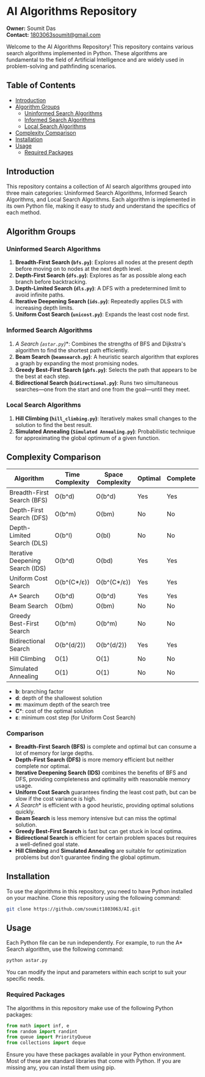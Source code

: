 # AI Algorithms Repository

**Owner:** Soumit Das  
**Contact:** [1803063soumit@gmail.com](mailto:1803063soumit@gmail.com)

Welcome to the AI Algorithms Repository! This repository contains various search algorithms implemented in Python. These algorithms are fundamental to the field of Artificial Intelligence and are widely used in problem-solving and pathfinding scenarios.

## Table of Contents

- [Introduction](#introduction)
- [Algorithm Groups](#algorithm-groups)
  - [Uninformed Search Algorithms](#uninformed-search-algorithms)
  - [Informed Search Algorithms](#informed-search-algorithms)
  - [Local Search Algorithms](#local-search-algorithms)
- [Complexity Comparison](#complexity-comparison)
- [Installation](#installation)
- [Usage](#usage)
  - [Required Packages](#required-packages)

## Introduction

This repository contains a collection of AI search algorithms grouped into three main categories: Uninformed Search Algorithms, Informed Search Algorithms, and Local Search Algorithms. Each algorithm is implemented in its own Python file, making it easy to study and understand the specifics of each method.

## Algorithm Groups

### Uninformed Search Algorithms

1. **Breadth-First Search (`bfs.py`)**: Explores all nodes at the present depth before moving on to nodes at the next depth level.
2. **Depth-First Search (`dfs.py`)**: Explores as far as possible along each branch before backtracking.
3. **Depth-Limited Search (`dls.py`)**: A DFS with a predetermined limit to avoid infinite paths.
4. **Iterative Deepening Search (`ids.py`)**: Repeatedly applies DLS with increasing depth limits.
5. **Uniform Cost Search (`unicost.py`)**: Expands the least cost node first.

### Informed Search Algorithms

1. **A* Search (`astar.py`)**: Combines the strengths of BFS and Dijkstra's algorithm to find the shortest path efficiently.
2. **Beam Search (`beamsearch.py`)**: A heuristic search algorithm that explores a graph by expanding the most promising nodes.
3. **Greedy Best-First Search (`gbfs.py`)**: Selects the path that appears to be the best at each step.
4. **Bidirectional Search (`bidirectional.py`)**: Runs two simultaneous searches—one from the start and one from the goal—until they meet.

### Local Search Algorithms

1. **Hill Climbing (`hill_climbing.py`)**: Iteratively makes small changes to the solution to find the best result.
2. **Simulated Annealing (`Simulated Annealing.py`)**: Probabilistic technique for approximating the global optimum of a given function.

## Complexity Comparison

| Algorithm                  | Time Complexity        | Space Complexity       | Optimal | Complete |
|----------------------------|------------------------|------------------------|---------|----------|
| Breadth-First Search (BFS) | O(b^d)                 | O(b^d)                 | Yes     | Yes      |
| Depth-First Search (DFS)   | O(b^m)                 | O(bm)                  | No      | No       |
| Depth-Limited Search (DLS) | O(b^l)                 | O(bl)                  | No      | No       |
| Iterative Deepening Search (IDS) | O(b^d)          | O(bd)                  | Yes     | Yes      |
| Uniform Cost Search        | O(b^(C*/ε))            | O(b^(C*/ε))            | Yes     | Yes      |
| A* Search                  | O(b^d)                 | O(b^d)                 | Yes     | Yes      |
| Beam Search                | O(bm)                  | O(bm)                  | No      | No       |
| Greedy Best-First Search   | O(b^m)                 | O(b^m)                 | No      | No       |
| Bidirectional Search       | O(b^(d/2))             | O(b^(d/2))             | Yes     | Yes      |
| Hill Climbing              | O(1)                   | O(1)                   | No      | No       |
| Simulated Annealing        | O(1)                   | O(1)                   | No      | No       |

- **b**: branching factor
- **d**: depth of the shallowest solution
- **m**: maximum depth of the search tree
- **C***: cost of the optimal solution
- **ε**: minimum cost step (for Uniform Cost Search)

### Comparison

- **Breadth-First Search (BFS)** is complete and optimal but can consume a lot of memory for large depths.
- **Depth-First Search (DFS)** is more memory efficient but neither complete nor optimal.
- **Iterative Deepening Search (IDS)** combines the benefits of BFS and DFS, providing completeness and optimality with reasonable memory usage.
- **Uniform Cost Search** guarantees finding the least cost path, but can be slow if the cost variance is high.
- **A* Search** is efficient with a good heuristic, providing optimal solutions quickly.
- **Beam Search** is less memory intensive but can miss the optimal solution.
- **Greedy Best-First Search** is fast but can get stuck in local optima.
- **Bidirectional Search** is efficient for certain problem spaces but requires a well-defined goal state.
- **Hill Climbing** and **Simulated Annealing** are suitable for optimization problems but don't guarantee finding the global optimum.

## Installation

To use the algorithms in this repository, you need to have Python installed on your machine. Clone this repository using the following command:

```bash
git clone https://github.com/soumit1803063/AI.git
```

## Usage

Each Python file can be run independently. For example, to run the A* Search algorithm, use the following command:

```bash
python astar.py
```

You can modify the input and parameters within each script to suit your specific needs.

### Required Packages

The algorithms in this repository make use of the following Python packages:

```python
from math import inf, e
from random import randint
from queue import PriorityQueue
from collections import deque
```

Ensure you have these packages available in your Python environment. Most of these are standard libraries that come with Python. If you are missing any, you can install them using pip.
